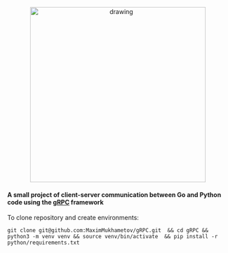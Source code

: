 <p align="center">
<img src="https://encrypted-tbn0.gstatic.com/images?q=tbn%3AANd9GcSrKJpP7aFWyCoQGBmfuBHSLCtukAPGsHAlfw&usqp=CAU" alt="drawing" width="400"/>
</p>

#### A small project of client-server communication between Go and Python code using the [gRPC](https://grpc.io/ "A high-performance, open source universal RPC framework") framework 

To clone repository and create environments:

`git clone git@github.com:MaximMukhametov/gRPC.git 
&& cd gRPC && python3 -m venv venv && source venv/bin/activate 
&& pip install -r python/requirements.txt`